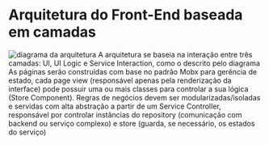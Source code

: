 # Arquitetura do Front-End baseada em camadas
![diagrama da arquitetura](https://gitlab.ic.unicamp.br/mc426-engenharia-de-software/front-end/-/raw/develop/docs/assets/arquitetura-front.png)
A arquitetura se baseia na interação entre três camadas: UI, UI Logic e Service Interaction, como o descrito pelo diagrama
As páginas serão construídas com base no padrão Mobx para gerência de estado, cada page view (responsável apenas pela renderização da interface) pode possuir uma ou mais classes para controlar a sua lógica (Store Component). Regras de negócios devem ser modularizadas/isoladas e servidas com alta abstração a partir de um Service Controller, responsável por controlar instâncias do repository (comunicação com backend ou serviço complexo) e store (guarda, se necessário, os estados do serviço)